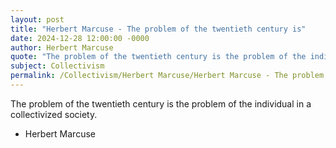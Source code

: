 ```yaml
---
layout: post
title: "Herbert Marcuse - The problem of the twentieth century is"
date: 2024-12-28 12:00:00 -0000
author: Herbert Marcuse
quote: "The problem of the twentieth century is the problem of the individual in a collectivized society."
subject: Collectivism
permalink: /Collectivism/Herbert Marcuse/Herbert Marcuse - The problem of the twentieth century is
---
```


The problem of the twentieth century is the problem of the individual in a collectivized society.

- Herbert Marcuse
